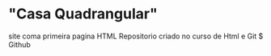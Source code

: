 # "Casa Quadrangular"
 site coma primeira pagina HTML
Repositorio criado no curso de Html e Git $ Github